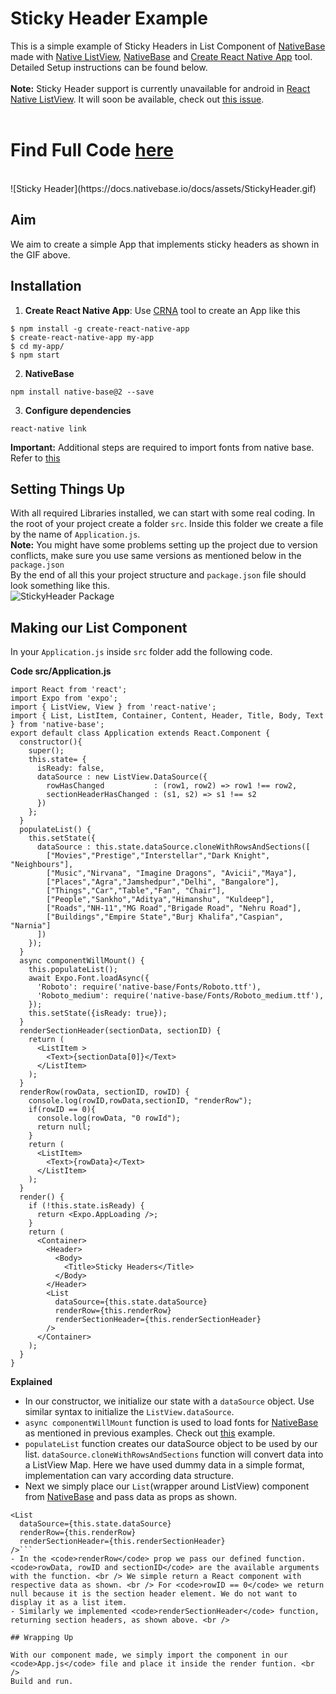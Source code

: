 # Sticky Header Example
This is a simple example of Sticky Headers in List Component of [NativeBase](https://nativebase.io/) made with [Native ListView](https://facebook.github.io/react-native/docs/listview.html), [NativeBase](https://nativebase.io/) and [Create React Native App](https://github.com/react-community/create-react-native-app) tool. Detailed Setup instructions can be found below. <br />
<br />
**Note:** Sticky Header support is currently unavailable for android in [React Native ListView](https://facebook.github.io/react-native/docs/listview.html). It will soon be available, check out [this issue](https://github.com/facebook/react-native/issues/2700). <br />
<br />
# Find Full Code [here](https://github.com/GeekyAnts/native-base-sticky-header)
<br />
![Sticky Header](https://docs.nativebase.io/docs/assets/StickyHeader.gif) <br />

## Aim
We aim to create a simple App that implements sticky headers as shown in the GIF above. <br />

## Installation

1. **Create React Native App**: Use [CRNA](https://github.com/react-community/create-react-native-app) tool to create an App like this <br />
<pre><code>$ npm install -g create-react-native-app
$ create-react-native-app my-app
$ cd my-app/
$ npm start</code></pre>

2. **NativeBase** <br />
<pre><code>npm install native-base@2 --save</code></pre>

3. **Configure dependencies**<br />
<pre><code>react-native link</code></pre>

**Important:** Additional steps are required to import fonts from native base. Refer to [this](./GetStarted.md#Setup_with_CRNA)

## Setting Things Up

With all required Libraries installed, we can start with some real coding. In the root of your project create a folder <code>src</code>. Inside this folder we create a file by the name of <code>Application.js</code>. <br />
**Note:** You might have some problems setting up the project due to version conflicts, make sure you use same versions as mentioned below in the <code>package.json</code> <br />
By the end of all this your project structure and <code>package.json</code> file should look something like this. <br />
![StickyHeader Package](https://docs.nativebase.io/docs/assets/StickyPackage.png) <br />

## Making our List Component
In your <code>Application.js</code> inside <code>src</code> folder add the following code.

**Code src/Application.js**
<pre class="line-numbers"><code class="language-jsx">import React from 'react';
import Expo from 'expo';
import { ListView, View } from 'react-native';
import { List, ListItem, Container, Content, Header, Title, Body, Text } from 'native-base';
export default class Application extends React.Component {
  constructor(){
    super();
    this.state= {
      isReady: false,
      dataSource : new ListView.DataSource({
        rowHasChanged           : (row1, row2) => row1 !== row2,
        sectionHeaderHasChanged : (s1, s2) => s1 !== s2
      })
    };
  }
  populateList() {
    this.setState({
      dataSource : this.state.dataSource.cloneWithRowsAndSections([
        ["Movies","Prestige","Interstellar","Dark Knight", "Neighbours"],
        ["Music","Nirvana", "Imagine Dragons", "Avicii","Maya"],
        ["Places","Agra","Jamshedpur","Delhi", "Bangalore"],
        ["Things","Car","Table","Fan", "Chair"],
        ["People","Sankho","Aditya","Himanshu", "Kuldeep"],
        ["Roads","NH-11","MG Road","Brigade Road", "Nehru Road"],
        ["Buildings","Empire State","Burj Khalifa","Caspian", "Narnia"]
      ])
    });
  }
  async componentWillMount() {
    this.populateList();
    await Expo.Font.loadAsync({
      'Roboto': require('native-base/Fonts/Roboto.ttf'),
      'Roboto_medium': require('native-base/Fonts/Roboto_medium.ttf'),
    });
    this.setState({isReady: true});
  }
  renderSectionHeader(sectionData, sectionID) {
    return (
      &lt;ListItem >
        &lt;Text>{sectionData[0]}&lt;/Text>
      &lt;/ListItem>
    );
  }
  renderRow(rowData, sectionID, rowID) {
    console.log(rowID,rowData,sectionID, "renderRow");
    if(rowID == 0){
      console.log(rowData, "0 rowId");
      return null;
    }
    return (
      &lt;ListItem>
        &lt;Text>{rowData}&lt;/Text>
      &lt;/ListItem>
    );
  }
  render() {
    if (!this.state.isReady) {
      return &lt;Expo.AppLoading />;
    }
    return (
      &lt;Container>
        &lt;Header>
          &lt;Body>
            &lt;Title>Sticky Headers&lt;/Title>
          &lt;/Body>
        &lt;/Header>
        &lt;List
          dataSource={this.state.dataSource}
          renderRow={this.renderRow}
          renderSectionHeader={this.renderSectionHeader}
        />
      &lt;/Container>
    );
  }
}</code></pre>

**Explained** <br />
- In our constructor, we initialize our state with a <code>dataSource</code> object. Use similar syntax to initialize the <code>ListView.dataSource</code>.
- <code>async componentWillMount</code> function is used to load fonts for [NativeBase](https://nativebase.io/) as mentioned in previous examples. Check out [this](https://github.com/GeekyAnts/NativeBase-KitchenSink/blob/CRNA/js/setup.js) example.
- <code>populateList</code> function creates our dataSource object to be used by our list. <code>dataSource.cloneWithRowsAndSections</code> function will convert data into a ListView Map. Here we have used dummy data in a simple format, implementation can vary according data structure.
- Next we simply place our <code>List</code>(wrapper around ListView) component from [NativeBase](https://nativebase.io/) and pass data as props as shown. <br />
```
<List
  dataSource={this.state.dataSource}
  renderRow={this.renderRow}
  renderSectionHeader={this.renderSectionHeader} 
/>```
- In the <code>renderRow</code> prop we pass our defined function. <code>rowData, rowID and sectionID</code> are the available arguments with the function. <br /> We simple return a React component with respective data as shown. <br /> For <code>rowID == 0</code> we return null because it is the section header element. We do not want to display it as a list item.
- Similarly we implemented <code>renderSectionHeader</code> function, returning section headers, as shown above. <br />

## Wrapping Up

With our component made, we simply import the component in our <code>App.js</code> file and place it inside the render funtion. <br />
Build and run.
